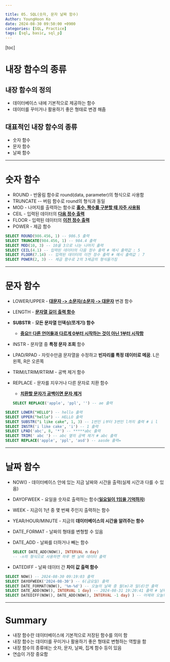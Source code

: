 ```yaml
---

title: 05. SQL(숫자, 문자 날짜 함수)
Author: YoungHoon Ko
date: 2024-08-30 09:50:00 +0900
categories: [SQL, Practice]
tags: [sql, basic, sql_p]
---
```

[toc]

# 내장 함수의 종류

## 내장 함수의 정의

- 데이터베이스 내에 기본적으로 제공하는 함수
- 데이터를 꾸미거나 활용하기 좋은 형태로 변경 해줌

## 대표적인 내장 함수의 종류

- 숫자 함수
- 문자 함수
- 날짜 함수

---

# 숫자 함수

- ROUND - 반올림 함수로 round(data, parameter)의 형식으로 사용함
- TRUNCATE -- 버림 함수로 round의 형식과 동일
- MOD - 나머지를 출력하는 함수로 **<u>홀수, 짝수를 구분할 때 자주 사용됨</u>**
- CEIL - 입력된 데이터의 **<u>다음 정수 출력</u>**
- FLOOR - 입력된 데이터의 **<u>이전 정수 출력</u>**
- POWER - 제곱 함수

```sql
SELECT ROUND(986.456, 1) -- 986.5 출력
SELECT TRUNCATE(984.456, 1) -- 984.4 출력
SELECT MOD(10, 3) -- 10을 3으로 나눈 나머지 출력
SELECT CEIL(4.1) -- 입력된 데이터의 다음 정수 출력 # 예시 출력값 : 5
SELECT FLOOR(7.14) -- 입력된 데이터의 이전 정수 출력 # 예시 출력값 : 7
SELECT POWER(2, 3) -- 제곱 함수로 2의 3제곱의 형식을가짐 
```

---

# 문자 함수

- LOWER/UPPER - **<u>대문자 -> 소문자/소문자 -> 대문자</u>** 변경 함수

- LENGTH -  **<u>문자열 길이 출력 함수</u>**

- **SUBSTR** - **모든 문자열 인덱싱(쪼개기) 함수**

  - **<u>중요!! 다른 언어들과 다르게 0부터 시작하는 것이 아닌 1부터 시작함</u>**

- INSTR - 문자열 중 **특정 문자 조회** 함수

- LPAD/RPAD - 자릿수만큼 문자열을 수정하고 **빈자리를 특정 데이터로 메꿈**. L은 왼쪽, R은 오른쪽

- TRIM/LTRIM/RTRIM - 공백 제거 함수

- REPLACE - 문자를 지우거나 다른 문자로 치환 함수

  - **<u>치환할 문자가 공백이면 문자 제거</u>**

  ```sql
  SELECT REPLACE('apple', 'ppl', '') -- ae 출력
  ```

```sql
SELECT LOWER("HELLO") -- hello 출력
SELECT UPPER("hello") -- HELLO 출력
SELECT SUBSTR("i like cake", 1, 3) -- 1번인 i부터 3번인 l까지 출력 # i l
SELECT INSTR('i like cake', 'i') -- 1 출력
SELECT LPAD('abc', 8, '*') -- *****abc 출력
SELECT TRIM(' abc ') -- abc 옆의 공백 제거 # abc 출력
SELECT REPLACE('apple', 'ppl', 'asd') -- aasde 출력=
```

---

# 날짜 함수

- NOW() - 데이터베이스 안에 있는 지금 날짜와 시간을 출력(실제 시간과 다를 수 있음)

- DAYOFWEEK - 요일을 숫자로 출력하는 함수(**<u>일요일이 1임을 기억하자</u>**)

- WEEK - 지금이 1년 중 몇 번째 주인지 출력하는 함수

- YEAR/HOUR/MINUTE - 지금의 **데이터베이스의 시간을 알려주는 함수**

- DATE_FORMAT - 날짜의 형태를 변형할 수 있음

- DATE_ADD - 날짜를 더하거나 빼는 함수

  ```sql
  SELECT DATE_ADD(NOW(), INTERVAL n day)
  -- -n의 형식으로 사용하면 하루 뺀 날짜 데이터 출력
  ```

- DATEDIFF - 날짜 데이터 간 **차이 값 출력 함수**

```sql
SELECT NOW() -- 2024-08-30 09:19:03 출력
SELECT DAYOFWEEK('2024-08-30') -- 6(금요일) 출력
SELECT DATE_FORMAT(NOW(), '%m-%d') -- 오늘의 날짜 중 월(m)과 일(d)만 출력
SELECT DATE_ADD(NOW(), INTERVAL 1 day) -- 2024-08-31 19:20:41 출력 # 날짜를 하루 더해서 출력함
SELECT DATEDIFF(NOW(), DATE_ADD(NOW(), INTERVAL -1 day) ) -- 어제와 오늘의 차이가 며칠 나는지 출력 # 1 출력
```

---

# Summary

- 내장 함수란 데이터베이스에 기본적으로 저장된 함수를 의미 함
- 내장 함수는 데이터를 꾸미거나 활용하기 좋은 형태로 변형하는 역할을 함
- 내장 함수의 종류에는 숫자, 문자, 날짜, 집계 함수 등이 있음
- 연습이 가장 중요함
